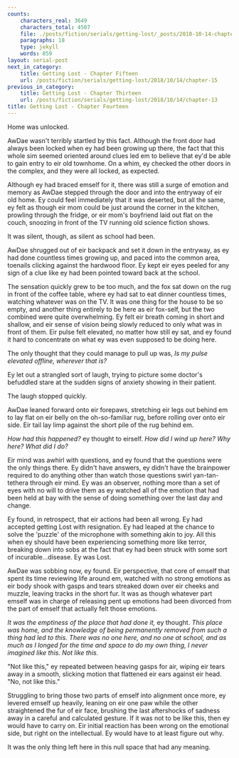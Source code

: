 ```yaml
---
counts:
    characters_real: 3649
    characters_total: 4507
    file: ./posts/fiction/serials/getting-lost/_posts/2018-10-14-chapter-14.md
    paragraphs: 18
    type: jekyll
    words: 859
layout: serial-post
next_in_category:
    title: Getting Lost - Chapter Fifteen
    url: /posts/fiction/serials/getting-lost/2018/10/14/chapter-15
previous_in_category:
    title: Getting Lost - Chapter Thirteen
    url: /posts/fiction/serials/getting-lost/2018/10/14/chapter-13
title: Getting Lost - Chapter Fourteen
---
```


Home was unlocked.

AwDae wasn't terribly startled by this fact. Although the front door had always been locked when ey had been growing up there, the fact that this whole sim seemed oriented around clues led em to believe that ey'd be able to gain entry to eir old townhome. On a whim, ey checked the other doors in the complex, and they were all locked, as expected.

Although ey had braced emself for it, there was still a surge of emotion and memory as AwDae stepped through the door and into the entryway of eir old home. Ey could feel immediately that it was deserted, but all the same, ey felt as though eir mom could be just around the corner in the kitchen, prowling through the fridge, or eir mom's boyfriend laid out flat on the couch, snoozing in front of the TV running old science fiction shows.

It was silent, though, as silent as school had been.

AwDae shrugged out of eir backpack and set it down in the entryway, as ey had done countless times growing up, and paced into the common area, toenails clicking against the hardwood floor. Ey kept eir eyes peeled for any sign of a clue like ey had been pointed toward back at the school.

The sensation quickly grew to be too much, and the fox sat down on the rug in front of the coffee table, where ey had sat to eat dinner countless times, watching whatever was on the TV. It was one thing for the house to be so empty, and another thing entirely to be here as eir fox-self, but the two combined were quite overwhelming. Ey felt eir breath coming in short and shallow, and eir sense of vision being slowly reduced to only what was in front of them. Eir pulse felt elevated, no matter how still ey sat, and ey found it hard to concentrate on what ey was even supposed to be doing here.

The only thought that they could manage to pull up was, *Is my pulse elevated offline, wherever that is?*

Ey let out a strangled sort of laugh, trying to picture some doctor's befuddled stare at the sudden signs of anxiety showing in their patient.

The laugh stopped quickly.

AwDae leaned forward onto eir forepaws, stretching eir legs out behind em to lay flat on eir belly on the oh-so-familiar rug, before rolling over onto eir side. Eir tail lay limp against the short pile of the rug behind em.

*How had this happened?* ey thought to eirself. *How did I wind up here? Why here? What did I do?*

Eir mind was awhirl with questions, and ey found that the questions were the only things there. Ey didn't have answers, ey didn't have the brainpower required to do anything other than watch those questions swirl yan-tan-tethera through eir mind. Ey was an observer, nothing more than a set of eyes with no will to drive them as ey watched all of the emotion that had been held at bay with the sense of doing something over the last day and change.

Ey found, in retrospect, that eir actions had been all wrong. Ey had accepted getting Lost with resignation. Ey had leaped at the chance to solve the 'puzzle' of the microphone with something akin to joy. All this when ey should have been experiencing something more like terror, breaking down into sobs at the fact that ey had been struck with some sort of incurable...disease. Ey was Lost.

AwDae was sobbing now, ey found. Eir perspective, that core of emself that spent its time reviewing life around em, watched with no strong emotions as eir body shook with gasps and tears streaked down over eir cheeks and muzzle, leaving tracks in the short fur. It was as though whatever part emself was in charge of releasing pent up emotions had been divorced from the part of emself that actually felt those emotions.

*It was the emptiness of the place that had done it,* ey thought. *This place was home, and the knowledge of being permanently removed from such a thing had led to this. There was no one here, and no one at school, and as much as I longed for the time and space to do my own thing, I never imagined like this. Not like this.*

"Not like this," ey repeated between heaving gasps for air, wiping eir tears away in a smooth, slicking motion that flattened eir ears against eir head. "No, not like this."

Struggling to bring those two parts of emself into alignment once more, ey levered emself up heavily, leaning on eir one paw while the other straightened the fur of eir face, brushing the last aftershocks of sadness away in a careful and calculated gesture. If it was not to be like this, then ey would have to carry on. Eir initial reaction has been wrong on the emotional side, but right on the intellectual. Ey would have to at least figure out why.

It was the only thing left here in this null space that had any meaning.
